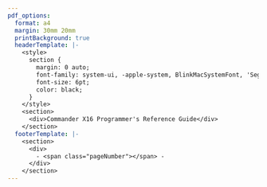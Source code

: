 ```yaml
---
pdf_options:
  format: a4
  margin: 30mm 20mm
  printBackground: true
  headerTemplate: |-
    <style>
      section {
        margin: 0 auto;
        font-family: system-ui, -apple-system, BlinkMacSystemFont, 'Segoe UI', 'Roboto', 'Oxygen', 'Ubuntu', 'Cantarell', 'Fira Sans', 'Droid Sans', 'Helvetica Neue', sans-serif;
        font-size: 6pt;
        color: black;
      }
    </style>
    <section>
      <div>Commander X16 Programmer's Reference Guide</div>
    </section>
  footerTemplate: |-
    <section>
      <div>
        - <span class="pageNumber"></span> -
      </div>
    </section>
---
```

